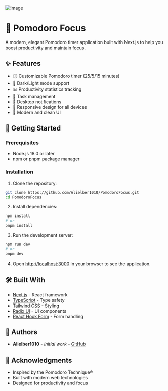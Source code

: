 ![image](https://github.com/user-attachments/assets/2f782060-70f2-4c48-b6b7-197a5090b761)

# 🍅 Pomodoro Focus

A modern, elegant Pomodoro timer application built with Next.js to help you boost productivity and maintain focus.

## ✨ Features

- 🕒 Customizable Pomodoro timer (25/5/15 minutes)
- 🌙 Dark/Light mode support
- 📊 Productivity statistics tracking
- 🎯 Task management
- 🔔 Desktop notifications
- 📱 Responsive design for all devices
- 🎨 Modern and clean UI

## 🚀 Getting Started

### Prerequisites

- Node.js 18.0 or later
- npm or pnpm package manager

### Installation

1. Clone the repository:
```bash
git clone https://github.com/Alielber1010/PomodoroFocus.git
cd PomodoroFocus
```

2. Install dependencies:
```bash
npm install
# or
pnpm install
```

3. Run the development server:
```bash
npm run dev
# or
pnpm dev
```

4. Open [http://localhost:3000](http://localhost:3000) in your browser to see the application.

## 🛠️ Built With

- [Next.js](https://nextjs.org/) - React framework
- [TypeScript](https://www.typescriptlang.org/) - Type safety
- [Tailwind CSS](https://tailwindcss.com/) - Styling
- [Radix UI](https://www.radix-ui.com/) - UI components
- [React Hook Form](https://react-hook-form.com/) - Form handling



## 👥 Authors

- **Alielber1010** - *Initial work* - [GitHub](https://github.com/Alielber1010)

## 🙏 Acknowledgments

- Inspired by the Pomodoro Technique®
- Built with modern web technologies
- Designed for productivity and focus 
